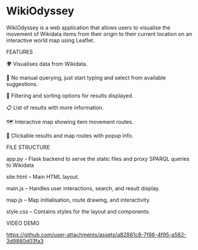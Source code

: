# WikiOdyssey

WikiOdyssey is a web application that allows users to visualise the movement of Wikidata items from their origin to their current location on an interactive world map using Leaflet.

FEATURES

🌍 Visualises data from Wikidata.

🧭 No manual querying, just start typing and select from available suggestions.

🎯 Filtering and sorting options for results displayed.

📋 List of results with more information.

🗺️ Interactive map showing item movement routes.

📍 Clickable results and map routes with popup info.


FILE STRUCTURE

app.py - Flask backend to serve the static files and proxy SPARQL queries to Wikidata

site.html – Main HTML layout.

main.js – Handles user interactions, search, and result display.

map.js – Map initialisation, route drawing, and interactivity.

style.css – Contains styles for the layout and components.


VIDEO DEMO

https://github.com/user-attachments/assets/a82881c8-7f86-4f95-a582-3d9880d03fa3


